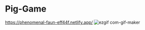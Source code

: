 # Pig-Game

https://phenomenal-faun-eff44f.netlify.app/
![ezgif com-gif-maker](https://user-images.githubusercontent.com/52192460/164964854-c6286499-1461-44d1-9084-50375007e1e6.gif)
